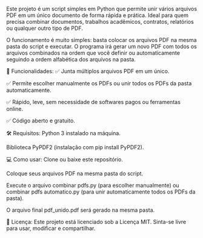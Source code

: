 Este projeto é um script simples em Python que permite unir vários arquivos PDF em um único documento de forma rápida e prática. Ideal para quem precisa combinar documentos, trabalhos acadêmicos, contratos, relatórios ou qualquer outro tipo de PDF.

O funcionamento é muito simples: basta colocar os arquivos PDF na mesma pasta do script e executar. O programa irá gerar um novo PDF com todos os arquivos combinados na ordem que você definir ou automaticamente seguindo a ordem alfabética dos arquivos na pasta.

🚀 Funcionalidades:
✅ Junta múltiplos arquivos PDF em um único.

✅ Permite escolher manualmente os PDFs ou unir todos os PDFs da pasta automaticamente.

✅ Rápido, leve, sem necessidade de softwares pagos ou ferramentas online.

✅ Código aberto e gratuito.

🛠️ Requisitos:
Python 3 instalado na máquina.

Biblioteca PyPDF2 (instalação com pip install PyPDF2).

💻 Como usar:
Clone ou baixe este repositório.

Coloque seus arquivos PDF na mesma pasta do script.

Execute o arquivo combinar pdfs.py (para escolher manualmente) ou combinar pdfs automatico.py (para unir automaticamente todos os PDFs da pasta).

O arquivo final pdf_unido.pdf será gerado na mesma pasta.

📜 Licença:
Este projeto está licenciado sob a Licença MIT. Sinta-se livre para usar, modificar e compartilhar.

